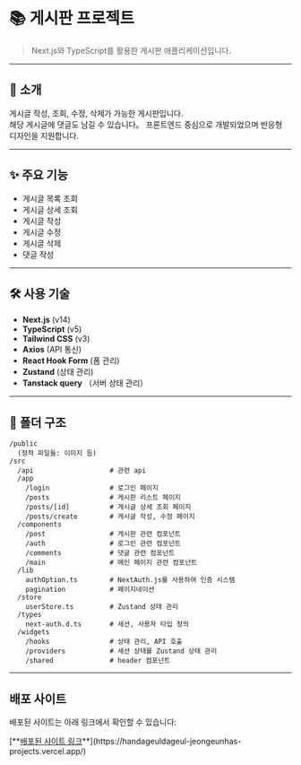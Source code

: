 # 📚 게시판 프로젝트

> Next.js와 TypeScript를 활용한 게시판 애플리케이션입니다.

---

## 📌 소개

게시글 작성, 조회, 수정, 삭제가 가능한 게시판입니다.  
해당 게시글에 댓글도 남길 수 있습니다。
프론트엔드 중심으로 개발되었으며 반응형 디자인을 지원합니다.

---

## ✨ 주요 기능

- 게시글 목록 조회
- 게시글 상세 조회
- 게시글 작성
- 게시글 수정
- 게시글 삭제
- 댓글 작성

---

## 🛠 사용 기술

- **Next.js** (v14)
- **TypeScript** (v5)
- **Tailwind CSS** (v3)
- **Axios** (API 통신)
- **React Hook Form** (폼 관리)
- **Zustand** (상태 관리)
- **Tanstack query** （서버 상태 관리）
  
---
## 📁 폴더 구조

```plaintext
/public
  (정적 파일들: 이미지 등)
/src
  /api                   # 관련 api
  /app
    /login               # 로그인 페이지
    /posts               # 게시판 리스트 페이지
    /posts/[id]          # 게시글 상세 조회 페이지
    /posts/create        # 게시글 작성, 수정 페이지
  /components
    /post                # 게시판 관련 컴포넌트
    /auth                # 로그인 관련 컴포넌트
    /comments            # 댓글 관련 컴포넌트
    /main                # 메인 페이지 관련 컴포넌트
  /lib
    authOption.ts        # NextAuth.js를 사용하여 인증 시스템
    pagination           # 페이지네이션
  /store
    userStore.ts         # Zustand 상태 관리
  /types
    next-auth.d.ts       # 세션, 사용자 타입 정의
  /widgets
    /hooks               # 상태 관리, API 호출
    /providers           # 세션 상태를 Zustand 상태 관리
    /shared              # header 컴포넌트
```
---
## 배포 사이트

배포된 사이트는 아래 링크에서 확인할 수 있습니다:

[**[배포된 사이트 링크]([https://your-deployed-site.com](https://handageuldageul-jeongeunhas-projects.vercel.app/))**](https://handageuldageul-jeongeunhas-projects.vercel.app/)
